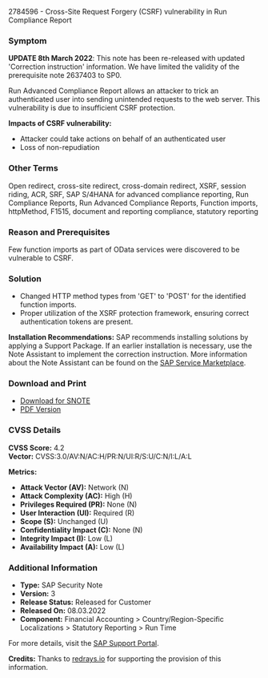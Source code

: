 2784596 - Cross-Site Request Forgery (CSRF) vulnerability in Run Compliance Report

### Symptom
**UPDATE 8th March 2022**: This note has been re-released with updated 'Correction instruction' information. We have limited the validity of the prerequisite note 2637403 to SP0.

Run Advanced Compliance Report allows an attacker to trick an authenticated user into sending unintended requests to the web server. This vulnerability is due to insufficient CSRF protection.

**Impacts of CSRF vulnerability:**
- Attacker could take actions on behalf of an authenticated user
- Loss of non-repudiation

### Other Terms
Open redirect, cross-site redirect, cross-domain redirect, XSRF, session riding, ACR, SRF, SAP S/4HANA for advanced compliance reporting, Run Compliance Reports, Run Advanced Compliance Reports, Function imports, httpMethod, F1515, document and reporting compliance, statutory reporting

### Reason and Prerequisites
Few function imports as part of OData services were discovered to be vulnerable to CSRF.

### Solution
- Changed HTTP method types from 'GET' to 'POST' for the identified function imports.
- Proper utilization of the XSRF protection framework, ensuring correct authentication tokens are present.

**Installation Recommendations:**
SAP recommends installing solutions by applying a Support Package. If an earlier installation is necessary, use the Note Assistant to implement the correction instruction. More information about the Note Assistant can be found on the [SAP Service Marketplace](https://me.sap.com/service.sap.com/note-assistant).

### Download and Print
- [Download for SNOTE](https://notesdownloads.sap.com/note/0040000001803362019)
- [PDF Version](https://me.sap.com/sap/support/sfm/notes/print/0002784596?language=en-US&token=8E8C337D908F6027B2FEB4E44B07BD3B)

### CVSS Details
**CVSS Score:** 4.2  
**Vector:** CVSS:3.0/AV:N/AC:H/PR:N/UI:R/S:U/C:N/I:L/A:L

**Metrics:**
- **Attack Vector (AV):** Network (N)
- **Attack Complexity (AC):** High (H)
- **Privileges Required (PR):** None (N)
- **User Interaction (UI):** Required (R)
- **Scope (S):** Unchanged (U)
- **Confidentiality Impact (C):** None (N)
- **Integrity Impact (I):** Low (L)
- **Availability Impact (A):** Low (L)

### Additional Information
- **Type:** SAP Security Note
- **Version:** 3
- **Release Status:** Released for Customer
- **Released On:** 08.03.2022
- **Component:** Financial Accounting > Country/Region-Specific Localizations > Statutory Reporting > Run Time

For more details, visit the [SAP Support Portal](https://me.sap.com/notes/0002784596).

**Credits:** Thanks to [redrays.io](https://redrays.io) for supporting the provision of this information.